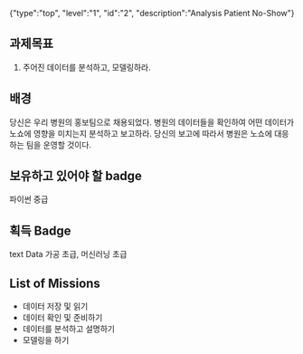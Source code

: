 {"type":"top", "level":"1", "id":"2", "description":"Analysis Patient No-Show"}

## 과제목표
1. 주어진 데이터를 분석하고, 모델링하라.
## 배경
당신은 우리 병원의 홍보팀으로 채용되었다. 병원의 데이터들을 확인하여 어떤 데이터가 노쇼에 영향을 미치는지 분석하고 보고하라. 당신의 보고에 따라서 병원은 노쇼에 대응하는 팀을 운영할 것이다.
## 보유하고 있어야 할 badge
파이썬 중급
## 획득 Badge
text Data 가공 초급, 머신러닝 초급
## List of Missions
* 데이터 저장 및 읽기
* 데이터 확인 및 준비하기
* 데이터를 분석하고 설명하기
* 모델링을 하기
